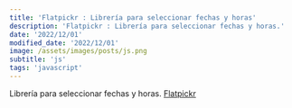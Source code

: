 ```yaml
---
title: 'Flatpickr : Librería para seleccionar fechas y horas'
description: 'Flatpickr : Librería para seleccionar fechas y horas.'
date: '2022/12/01'
modified_date: '2022/12/01'
image: /assets/images/posts/js.png
subtitle: 'js'
tags: 'javascript'
---
```


Librería para seleccionar fechas y horas. [Flatpickr](https://flatpickr.js.org/)
